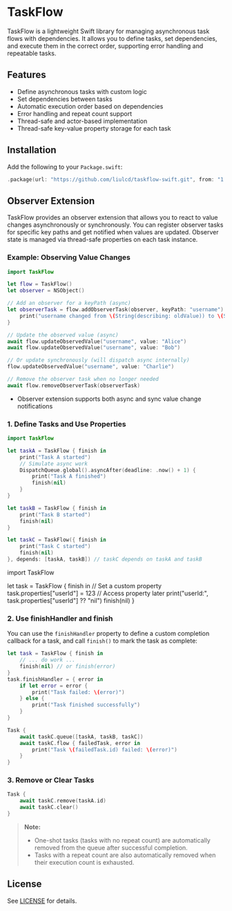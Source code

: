 # TaskFlow

TaskFlow is a lightweight Swift library for managing asynchronous task flows with dependencies. It allows you to define tasks, set dependencies, and execute them in the correct order, supporting error handling and repeatable tasks.

## Features

- Define asynchronous tasks with custom logic
- Set dependencies between tasks
- Automatic execution order based on dependencies
- Error handling and repeat count support
- Thread-safe and actor-based implementation
- Thread-safe key-value property storage for each task

## Installation

Add the following to your `Package.swift`:

```swift
.package(url: "https://github.com/liulcd/taskflow-swift.git", from: "1.0.0")
```


## Observer Extension

TaskFlow provides an observer extension that allows you to react to value changes asynchronously or synchronously. You can register observer tasks for specific key paths and get notified when values are updated. Observer state is managed via thread-safe properties on each task instance.

### Example: Observing Value Changes

```swift
import TaskFlow

let flow = TaskFlow()
let observer = NSObject()

// Add an observer for a keyPath (async)
let observerTask = flow.addObserverTask(observer, keyPath: "username") { newValue, oldValue in
	print("username changed from \(String(describing: oldValue)) to \(String(describing: newValue))")
}

// Update the observed value (async)
await flow.updateObservedValue("username", value: "Alice")
await flow.updateObservedValue("username", value: "Bob")

// Or update synchronously (will dispatch async internally)
flow.updateObservedValue("username", value: "Charlie")

// Remove the observer task when no longer needed
await flow.removeObserverTask(observerTask)
```
- Observer extension supports both async and sync value change notifications


### 1. Define Tasks and Use Properties

```swift
import TaskFlow

let taskA = TaskFlow { finish in
	print("Task A started")
	// Simulate async work
	DispatchQueue.global().asyncAfter(deadline: .now() + 1) {
		print("Task A finished")
		finish(nil)
	}
}

let taskB = TaskFlow { finish in
	print("Task B started")
	finish(nil)
}

let taskC = TaskFlow({ finish in
	print("Task C started")
	finish(nil)
}, depends: [taskA, taskB]) // taskC depends on taskA and taskB
```
import TaskFlow

let task = TaskFlow { finish in
	// Set a custom property
	task.properties["userId"] = 123
	// Access property later
	print("userId:", task.properties["userId"] ?? "nil")
	finish(nil)
}


### 2. Use finishHandler and finish

You can use the `finishHandler` property to define a custom completion callback for a task, and call `finish()` to mark the task as complete:

```swift
let task = TaskFlow { finish in
	// ... do work ...
	finish(nil) // or finish(error)
}
task.finishHandler = { error in
	if let error = error {
		print("Task failed: \(error)")
	} else {
		print("Task finished successfully")
	}
}
```

```swift
Task {
	await taskC.queue([taskA, taskB, taskC])
	await taskC.flow { failedTask, error in
		print("Task \(failedTask.id) failed: \(error)")
	}
}
```

### 3. Remove or Clear Tasks

```swift
Task {
	await taskC.remove(taskA.id)
	await taskC.clear()
}
```

> **Note:**
> - One-shot tasks (tasks with no repeat count) are automatically removed from the queue after successful completion.
> - Tasks with a repeat count are also automatically removed when their execution count is exhausted.


## License

See [LICENSE](LICENSE) for details.
